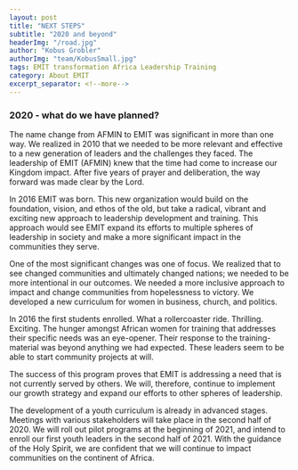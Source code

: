 ```yaml
---
layout: post
title: "NEXT STEPS"
subtitle: "2020 and beyond"
headerImg: "/road.jpg"
author: "Kobus Grobler"
authorImg: "team/KobusSmall.jpg"
tags: EMIT transformation Africa Leadership Training
category: About EMIT
excerpt_separator: <!--more-->
---
```


### 2020 - what do we have planned?

The name change from AFMIN to EMIT was significant in more than one way. We realized in 2010 that we needed to be more relevant and effective to a new generation of leaders and the challenges they faced. The leadership of EMIT (AFMIN) knew that the time had come to increase our Kingdom impact. After five years of prayer and deliberation, the way forward was made clear by the Lord.

In 2016 EMIT was born. This new organization would build on the foundation, vision, and ethos of the old, but take a radical, vibrant and exciting new approach to leadership development and training. This approach would see EMIT expand its efforts to multiple spheres of leadership in society and make a more significant impact in the communities they serve.

One of the most significant changes was one of focus. We realized that to see changed communities and ultimately changed nations; we needed to be more intentional in our outcomes. We needed a more inclusive approach to impact and change communities from hopelessness to victory. We developed a new curriculum for women in business, church, and politics.

In 2016 the first students enrolled. What a rollercoaster ride. Thrilling. Exciting. The hunger amongst African women for training that addresses their specific needs was an eye-opener. Their response to the training-material was beyond anything we had expected. These leaders seem to be able to start community projects at will.

The success of this program proves that EMIT is addressing a need that is not currently served by others. We will, therefore, continue to implement our growth strategy and expand our efforts to other spheres of leadership.

The development of a youth curriculum is already in advanced stages. Meetings with various stakeholders will take place in the second half of 2020. We will roll out pilot programs at the beginning of 2021, and intend to enroll our first youth leaders in the second half of 2021.
With the guidance of the Holy Spirit, we are confident that we will continue to impact communities on the continent of Africa.